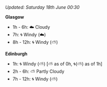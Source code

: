 *Updated: Saturday 18th June 00:30*

**Glasgow**

* 1h - 6h: :cloud: Cloudy
* 7h: :cyclone: Windy (:cloud:)
* 8h - 12h: :cyclone: Windy (:partly_sunny:)

**Edinburgh**

* 1h: :cyclone: Windy (:partly_sunny:) [:partly_sunny: as of 0h, :cyclone:(:partly_sunny:) as of 1h]
* 2h - 6h: :partly_sunny: Partly Cloudy
* 7h - 12h: :cyclone: Windy (:partly_sunny:)
